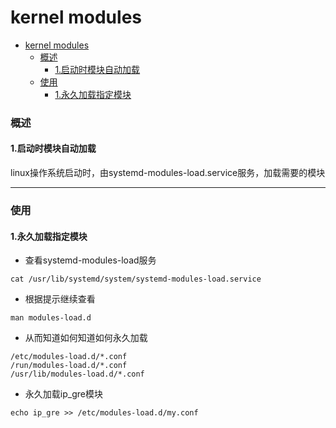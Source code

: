 # kernel modules

<!-- @import "[TOC]" {cmd="toc" depthFrom=1 depthTo=6 orderedList=false} -->
<!-- code_chunk_output -->

- [kernel modules](#kernel-modules)
    - [概述](#概述)
      - [1.启动时模块自动加载](#1启动时模块自动加载)
    - [使用](#使用)
      - [1.永久加载指定模块](#1永久加载指定模块)

<!-- /code_chunk_output -->

### 概述

#### 1.启动时模块自动加载
linux操作系统启动时，由systemd-modules-load.service服务，加载需要的模块

***

### 使用
#### 1.永久加载指定模块
* 查看systemd-modules-load服务
```shell
cat /usr/lib/systemd/system/systemd-modules-load.service
```
* 根据提示继续查看
```shell
man modules-load.d
```
* 从而知道如何知道如何永久加载
```shell
/etc/modules-load.d/*.conf
/run/modules-load.d/*.conf
/usr/lib/modules-load.d/*.conf
```

* 永久加载ip_gre模块
```shell
echo ip_gre >> /etc/modules-load.d/my.conf
```
